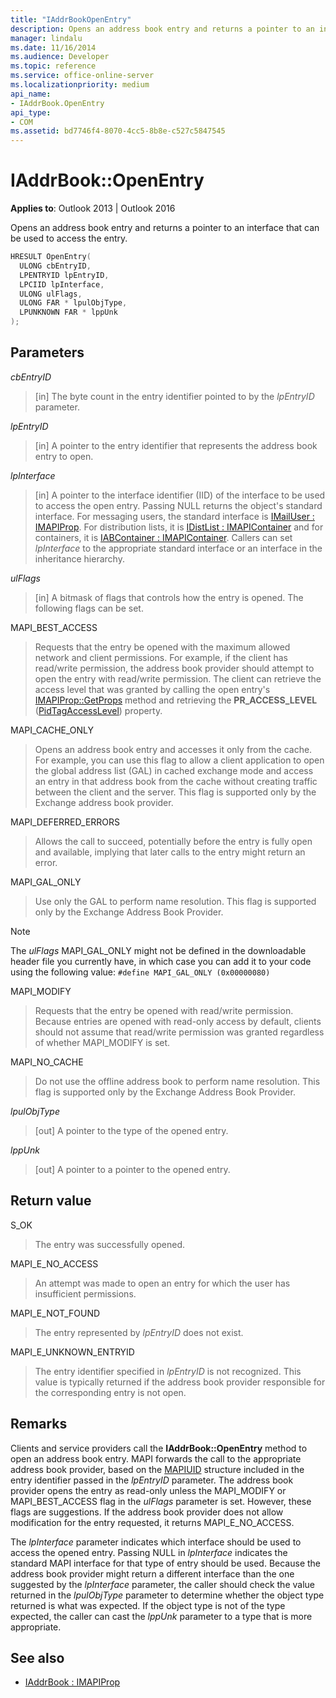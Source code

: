 ```yaml
---
title: "IAddrBookOpenEntry"
description: Opens an address book entry and returns a pointer to an interface that can be used to access the entry.
manager: lindalu
ms.date: 11/16/2014
ms.audience: Developer
ms.topic: reference
ms.service: office-online-server
ms.localizationpriority: medium
api_name:
- IAddrBook.OpenEntry
api_type:
- COM
ms.assetid: bd7746f4-8070-4cc5-8b8e-c527c5847545
---
```


# IAddrBook::OpenEntry

**Applies to**: Outlook 2013 | Outlook 2016
  
Opens an address book entry and returns a pointer to an interface that can be used to access the entry.
  
```cpp
HRESULT OpenEntry(
  ULONG cbEntryID,
  LPENTRYID lpEntryID,
  LPCIID lpInterface,
  ULONG ulFlags,
  ULONG FAR * lpulObjType,
  LPUNKNOWN FAR * lppUnk
);
```

## Parameters

_cbEntryID_
  
> [in] The byte count in the entry identifier pointed to by the _lpEntryID_ parameter.

_lpEntryID_
  
> [in] A pointer to the entry identifier that represents the address book entry to open.

_lpInterface_
  
> [in] A pointer to the interface identifier (IID) of the interface to be used to access the open entry. Passing NULL returns the object's standard interface. For messaging users, the standard interface is [IMailUser : IMAPIProp](imailuserimapiprop.md). For distribution lists, it is [IDistList : IMAPIContainer](idistlistimapicontainer.md) and for containers, it is [IABContainer : IMAPIContainer](iabcontainerimapicontainer.md). Callers can set _lpInterface_ to the appropriate standard interface or an interface in the inheritance hierarchy.

_ulFlags_
  
> [in] A bitmask of flags that controls how the entry is opened. The following flags can be set.

MAPI_BEST_ACCESS
  
> Requests that the entry be opened with the maximum allowed network and client permissions. For example, if the client has read/write permission, the address book provider should attempt to open the entry with read/write permission. The client can retrieve the access level that was granted by calling the open entry's [IMAPIProp::GetProps](imapiprop-getprops.md) method and retrieving the **PR_ACCESS_LEVEL** ([PidTagAccessLevel](pidtagaccesslevel-canonical-property.md)) property.

MAPI_CACHE_ONLY
  
> Opens an address book entry and accesses it only from the cache. For example, you can use this flag to allow a client application to open the global address list (GAL) in cached exchange mode and access an entry in that address book from the cache without creating traffic between the client and the server. This flag is supported only by the Exchange address book provider.

MAPI_DEFERRED_ERRORS
  
> Allows the call to succeed, potentially before the entry is fully open and available, implying that later calls to the entry might return an error.

MAPI_GAL_ONLY
  
> Use only the GAL to perform name resolution. This flag is supported only by the Exchange Address Book Provider.

  > [!NOTE]
  > The _ulFlags_ MAPI_GAL_ONLY might not be defined in the downloadable header file you currently have, in which case you can add it to your code using the following value: 
  > `#define MAPI_GAL_ONLY (0x00000080)`
  
MAPI_MODIFY
  
> Requests that the entry be opened with read/write permission. Because entries are opened with read-only access by default, clients should not assume that read/write permission was granted regardless of whether MAPI_MODIFY is set.

MAPI_NO_CACHE
  
> Do not use the offline address book to perform name resolution. This flag is supported only by the Exchange Address Book Provider.

_lpulObjType_
  
> [out] A pointer to the type of the opened entry.

_lppUnk_
  
> [out] A pointer to a pointer to the opened entry.

## Return value

S_OK
  
> The entry was successfully opened.

MAPI_E_NO_ACCESS
  
> An attempt was made to open an entry for which the user has insufficient permissions.

MAPI_E_NOT_FOUND
  
> The entry represented by _lpEntryID_ does not exist.

MAPI_E_UNKNOWN_ENTRYID
  
> The entry identifier specified in _lpEntryID_ is not recognized. This value is typically returned if the address book provider responsible for the corresponding entry is not open.

## Remarks

Clients and service providers call the **IAddrBook::OpenEntry** method to open an address book entry. MAPI forwards the call to the appropriate address book provider, based on the [MAPIUID](mapiuid.md) structure included in the entry identifier passed in the _lpEntryID_ parameter. The address book provider opens the entry as read-only unless the MAPI_MODIFY or MAPI_BEST_ACCESS flag in the _ulFlags_ parameter is set. However, these flags are suggestions. If the address book provider does not allow modification for the entry requested, it returns MAPI_E_NO_ACCESS.
  
The _lpInterface_ parameter indicates which interface should be used to access the opened entry. Passing NULL in _lpInterface_ indicates the standard MAPI interface for that type of entry should be used. Because the address book provider might return a different interface than the one suggested by the _lpInterface_ parameter, the caller should check the value returned in the _lpulObjType_ parameter to determine whether the object type returned is what was expected. If the object type is not of the type expected, the caller can cast the _lppUnk_ parameter to a type that is more appropriate.
  
## See also

- [IAddrBook : IMAPIProp](iaddrbookimapiprop.md)
